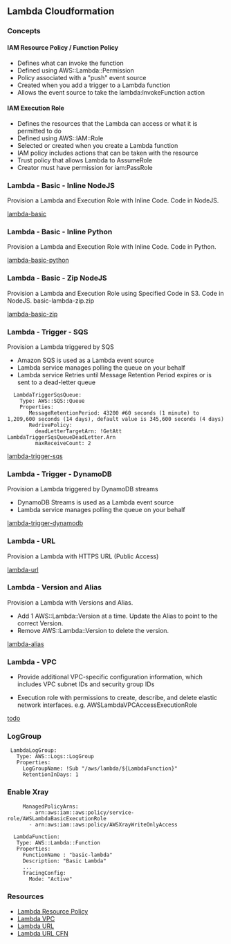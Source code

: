 ## Lambda Cloudformation

### Concepts

#### IAM Resource Policy / Function Policy 

- Defines what can invoke the function
- Defined using AWS::Lambda::Permission
- Policy associated with a "push" event source
- Created when you add a trigger to a Lambda function
- Allows the event source to take the lambda:InvokeFunction action

#### IAM Execution Role 

- Defines the resources that the Lambda can access or what it is permitted to do
- Defined using AWS::IAM::Role
- Selected or created when you create a Lambda function
- IAM policy includes actions that can be taken with the resource
- Trust policy that allows Lambda to AssumeRole
- Creator must have permission for iam:PassRole

### Lambda - Basic - Inline NodeJS

Provision a Lambda and Execution Role with Inline Code. Code in NodeJS.

[lambda-basic](lambda-basic.yaml)

### Lambda - Basic - Inline Python

Provision a Lambda and Execution Role with Inline Code. Code in Python.

[lambda-basic-python](lambda-basic-python.yaml)

### Lambda - Basic - Zip NodeJS

Provision a Lambda and Execution Role using Specified Code in S3. Code in NodeJS. basic-lambda-zip.zip

[lambda-basic-zip](lambda-basic-zip.yaml)

### Lambda - Trigger - SQS

Provision a Lambda triggered by SQS

- Amazon SQS is used as a Lambda event source
- Lambda service manages polling the queue on your behalf
- Lambda service Retries until Message Retention Period expires or is sent to a dead-letter queue

```
  LambdaTriggerSqsQueue: 
    Type: AWS::SQS::Queue
    Properties: 
       MessageRetentionPeriod: 43200 #60 seconds (1 minute) to 1,209,600 seconds (14 days), default value is 345,600 seconds (4 days)
       RedrivePolicy: 
         deadLetterTargetArn: !GetAtt LambdaTriggerSqsQueueDeadLetter.Arn
         maxReceiveCount: 2
```

[lambda-trigger-sqs](lambda-trigger-sqs.yaml)

### Lambda - Trigger - DynamoDB

Provision a Lambda triggered by DynamoDB streams

- DynamoDB Streams is used as a Lambda event source
- Lambda service manages polling the queue on your behalf

[lambda-trigger-dynamodb](lambda-trigger-dynamodb.yaml)


### Lambda - URL

Provision a Lambda with HTTPS URL (Public Access)

[lambda-url](lambda-url.yaml)

### Lambda - Version and Alias

Provision a Lambda with Versions and Alias.

- Add 1 AWS::Lambda::Version at a time. Update the Alias to point to the correct Version.
- Remove AWS::Lambda::Version to delete the version.

[lambda-alias](lambda-alias.yaml)

### Lambda - VPC

- Provide additional VPC-specific configuration information, which includes VPC subnet IDs and security group IDs

- Execution role with permissions to create, describe, and delete elastic network interfaces. e.g. AWSLambdaVPCAccessExecutionRole

[todo](xxx)


### LogGroup

 ```
  LambdaLogGroup:
    Type: AWS::Logs::LogGroup
    Properties:
      LogGroupName: !Sub "/aws/lambda/${LambdaFunction}"
      RetentionInDays: 1
 ```
   
### Enable Xray

 ```
      ManagedPolicyArns:
        - arn:aws:iam::aws:policy/service-role/AWSLambdaBasicExecutionRole
        - arn:aws:iam::aws:policy/AWSXrayWriteOnlyAccess
 ```
     
 ```
   LambdaFunction:
    Type: AWS::Lambda::Function
    Properties:
      FunctionName : "basic-lambda"
      Description: "Basic Lambda"
      ...
      TracingConfig:
        Mode: "Active" 
```


### Resources

- [Lambda Resource Policy](https://docs.aws.amazon.com/lambda/latest/dg/access-control-resource-based.html)
- [Lambda VPC](https://docs.aws.amazon.com/lambda/latest/dg/configuration-vpc.html)
- [Lambda URL](https://docs.aws.amazon.com/lambda/latest/dg/lambda-urls.html)
- [Lambda URL CFN](https://docs.aws.amazon.com/AWSCloudFormation/latest/UserGuide/aws-resource-lambda-url.html)


